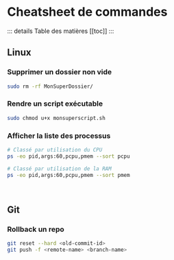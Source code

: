 # Cheatsheet de commandes

::: details Table des matières
[[toc]]
:::

## Linux

### Supprimer un dossier non vide
```sh
sudo rm -rf MonSuperDossier/
```

### Rendre un script exécutable
```sh
sudo chmod u+x monsuperscript.sh
```

### Afficher la liste des processus
```sh
# Classé par utilisation du CPU
ps -eo pid,args:60,pcpu,pmem --sort pcpu

# Classé par utilisation de la RAM
ps -eo pid,args:60,pcpu,pmem --sort pmem
```

<br>

## Git

### Rollback un repo
```sh
git reset --hard <old-commit-id>
git push -f <remote-name> <branch-name>
```